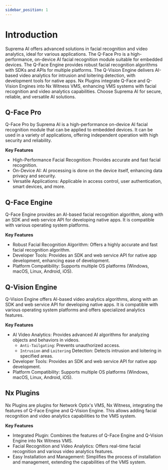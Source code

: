 ```yaml
---
sidebar_position: 1
---
```


# Introduction

Suprema AI offers advanced solutions in facial recognition and video analytics, ideal for various applications. The Q-Face Pro is a high-performance, on-device AI facial recognition module suitable for embedded devices. The Q-Face Engine provides robust facial recognition algorithms with SDKs and APIs for multiple platforms. The Q-Vision Engine delivers AI-based video analytics for intrusion and loitering detection, with development tools for native apps. Nx Plugins integrate Q-Face and Q-Vision Engines into Nx Witness VMS, enhancing VMS systems with facial recognition and video analytics capabilities. Choose Suprema AI for secure, reliable, and versatile AI solutions.

## Q-Face Pro

Q-Face Pro by Suprema AI is a high-performance on-device AI facial recognition module that can be applied to embedded devices. It can be used in a variety of applications, offering independent operation with high security and reliability.

**Key Features**
- High-Performance Facial Recognition: Provides accurate and fast facial recognition.
- On-Device AI: AI processing is done on the device itself, enhancing data privacy and security.
- Versatile Applications: Applicable in access control, user authentication, smart devices, and more.

## Q-Face Engine

Q-Face Engine provides an AI-based facial recognition algorithm, along with an SDK and web service API for developing native apps. It is compatible with various operating system platforms.

**Key Features**
- Robust Facial Recognition Algorithm: Offers a highly accurate and fast facial recognition algorithm.
- Developer Tools: Provides an SDK and web service API for native app development, enhancing ease of development.
- Platform Compatibility: Supports multiple OS platforms (Windows, macOS, Linux, Android, iOS).

## Q-Vision Engine

Q-Vision Engine offers AI-based video analytics algorithms, along with an SDK and web service API for developing native apps. It is compatible with various operating system platforms and offers specialized analytics features.

**Key Features**
- AI Video Analytics: Provides advanced AI algorithms for analyzing objects and behaviors in videos.
  - `Anti-Tailgating`: Prevents unauthorized access.
  - `Intrusion` and `Loitering` Detection: Detects intrusion and loitering in specified areas.
- Developer Tools: Provides an SDK and web service API for native app development.
- Platform Compatibility: Supports multiple OS platforms (Windows, macOS, Linux, Android, iOS).

## Nx Plugins

Nx Plugins are plugins for Network Optix's VMS, Nx Witness, integrating the features of Q-Face Engine and Q-Vision Engine. This allows adding facial recognition and video analytics capabilities to the VMS system.

**Key Features**
- Integrated Plugin: Combines the features of Q-Face Engine and Q-Vision Engine into Nx Witness VMS.
- Facial Recognition and Video Analytics: Offers real-time facial recognition and various video analytics features.
- Easy Installation and Management: Simplifies the process of installation and management, extending the capabilities of the VMS system.
